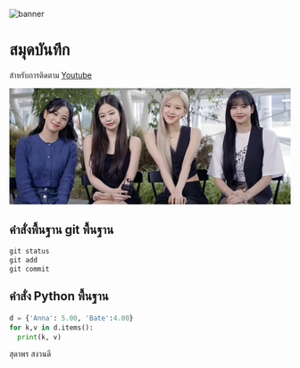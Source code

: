 ![banner](https://picsum.photos/800/250)

# สมุดบันทึก

สำหรับการติดตาม [Youtube](https://www.youtube.com/@BLACKPINK)

![download banner](./banner.jpg)

## คำสั่งพื้นฐาน git พื้นฐาน
```
git status
git add
git commit
```
##  คำสั่ง Python พื้นฐาน
```python
d = {'Anna': 5.00, 'Bate':4.00}
for k,v in d.items():
  print(k, v)
```

สุดาพร สงวนดี
